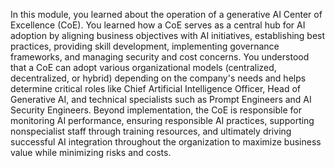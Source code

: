 In this module, you learned about the operation of a generative AI Center of Excellence (CoE). You learned how a CoE serves as a central hub for AI adoption by aligning business objectives with AI initiatives, establishing best practices, providing skill development, implementing governance frameworks, and managing security and cost concerns. You understood that a CoE can adopt various organizational models (centralized, decentralized, or hybrid) depending on the company's needs and helps determine critical roles like Chief Artificial Intelligence Officer, Head of Generative AI, and technical specialists such as Prompt Engineers and AI Security Engineers. Beyond implementation, the CoE is responsible for monitoring AI performance, ensuring responsible AI practices, supporting nonspecialist staff through training resources, and ultimately driving successful AI integration throughout the organization to maximize business value while minimizing risks and costs.
